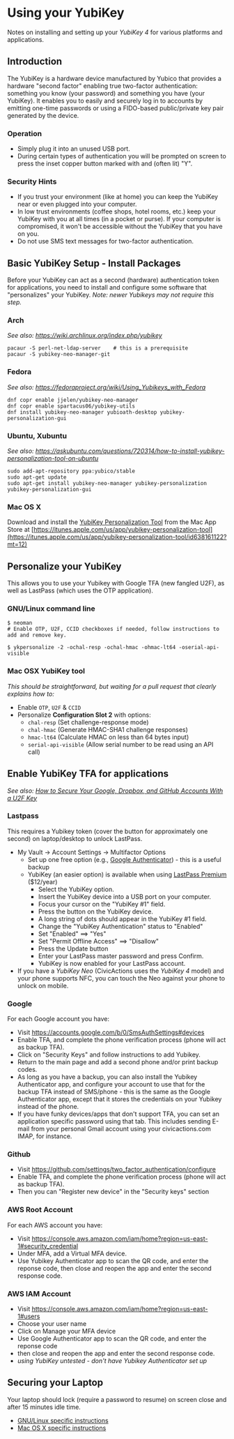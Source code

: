 # Using your YubiKey

Notes on installing and setting up your *YubiKey 4* for various platforms and applications.

## Introduction

The YubiKey is a hardware device manufactured by Yubico that provides a hardware "second factor" enabling true two-factor authentication: something you know (your password) and something you have (your YubiKey). It enables you to easily and securely log in to accounts by emitting one-time passwords or using a FIDO-based public/private key pair generated by the device.

### Operation

* Simply plug it into an unused USB port.
* During certain types of authentication you will be prompted on screen to press the inset copper button marked with and (often lit) "Y".

### Security Hints

* If you trust your environment (like at home) you can keep the YubiKey near or even plugged into your computer.
* In low trust environments (coffee shops, hotel rooms, etc.) keep your YubiKey with you at all times (in a pocket or purse). If your computer is compromised, it won't be accessible without the YubiKey that you have on you.
* Do not use SMS text messages for two-factor authentication.

## Basic YubiKey Setup - Install Packages

Before your YubiKey can act as a second (hardware) authentication token for applications, you need to install and configure some software that "personalizes" your YubiKey. *Note: newer Yubikeys may not require this step.*

### Arch

*See also: <https://wiki.archlinux.org/index.php/yubikey>*

```
pacaur -S perl-net-ldap-server    # this is a prerequisite
pacaur -S yubikey-neo-manager-git
```

### Fedora

*See also: <https://fedoraproject.org/wiki/Using_Yubikeys_with_Fedora>*

```
dnf copr enable jjelen/yubikey-neo-manager 
dnf copr enable spartacus06/yubikey-utils 
dnf install yubikey-neo-manager yubioath-desktop yubikey-personalization-gui
```

### Ubuntu, Xubuntu

*See also: <https://askubuntu.com/questions/720314/how-to-install-yubikey-personalization-tool-on-ubuntu>*

```
sudo add-apt-repository ppa:yubico/stable
sudo apt-get update
sudo apt-get install yubikey-neo-manager yubikey-personalization yubikey-personalization-gui
```

### Mac OS X

Download and install the [YubiKey Personalization Tool](https://itunes.apple.com/us/app/yubikey-personalization-tool/id638161122?mt=12) from the Mac App Store at [https://itunes.apple.com/us/app/yubikey-personalization-tool](https://itunes.apple.com/us/app/yubikey-personalization-tool/id638161122?mt=12)

## Personalize your YubiKey

This allows you to use your Yubikey with Google TFA (new fangled U2F), as well as LastPass (which uses the OTP application).

### GNU/Linux command line

```
$ neoman
# Enable OTP, U2F, CCID checkboxes if needed, follow instructions to add and remove key.

​$ ykpersonalize -2 -ochal-resp -ochal-hmac -ohmac-lt64 -oserial-api-visible
```

### Mac OSX YubiKey tool

*This should be straightforward, but waiting for a pull request that clearly explains how to:*

* Enable `OTP`, `U2F` & `CCID`
* Personalize **Configuration Slot 2** with options:
    * `chal-resp` (Set challenge-response mode)
    * `chal-hmac` (Generate HMAC-SHA1 challenge responses)
    * `hmac-lt64` (Calculate HMAC on less than 64 bytes input)
    * `serial-api-visible` (Allow serial number to be read using an API call)

## Enable YubiKey TFA for applications

*See also: [How to Secure Your Google, Dropbox, and GitHub Accounts With a U2F Key](http://www.howtogeek.com/232360/how-to-secure-your-google-dropbox-and-github-accounts-with-a-u2f-key/)*

### Lastpass

This requires a Yubikey token (cover the button for approximately one second) on laptop/desktop to unlock LastPass.

* My Vault -> Account Settings -> Multifactor Options
    * Set up one free option (e.g., [Google Authenticator](https://support.google.com/accounts/answer/1066447?hl=en)) - this is a useful backup
    * YubiKey (an easier option) is available when using [LastPass Premium](https://lastpass.com/yubico/) ($12/year)
        * Select the YubiKey option.
        * Insert the YubiKey device into a USB port on your computer.
        * Focus your cursor on the "YubiKey #1" field.
        * Press the button on the YubiKey device.
        * A long string of dots should appear in the YubiKey #1 field.
        * Change the "YubiKey Authentication" status to "Enabled"
        * Set "Enabled" ==> "Yes"
        * Set "Permit Offline Access" ==> "Disallow"
        * Press the Update button
        * Enter your LastPass master password and press Confirm.
        * YubiKey is now enabled for your LastPass account.
* If you have a *YubiKey Neo* (CivicActions uses the *YubiKey 4* model) and your phone supports NFC, you can touch the Neo against your phone to unlock on mobile.

### Google

For each Google account you have:

* Visit <https://accounts.google.com/b/0/SmsAuthSettings#devices>
* Enable TFA, and complete the phone verification process (phone will act as backup TFA).
* Click on "Security Keys" and follow instructions to add Yubikey.
* Return to the main page and add a second phone and/or print backup codes.
* As long as you have a backup, you can also install the Yubikey Authenticator app, and configure your account to use that for the backup TFA instead of SMS/phone - this is the same as the Google Authenticator app, except that it stores the credentials on your Yubikey instead of the phone.
* If you have funky devices/apps that don't support TFA, you can set an application specific password using that tab. This includes sending E-mail from your personal Gmail account using your civicactions.com IMAP, for instance.

### Github

* Visit <https://github.com/settings/two_factor_authentication/configure>
* Enable TFA, and complete the phone verification process (phone will act as backup TFA).
* Then you can "Register new device" in the "Security keys" section

### AWS Root Account

For each AWS account you have:

* Visit <https://console.aws.amazon.com/iam/home?region=us-east-1#security_credential>
* Under MFA, add a Virtual MFA device.
* Use Yubikey Authenticator app to scan the QR code, and enter the reponse code, then close and reopen the app and enter the second response code.

### AWS IAM Account

* Visit <https://console.aws.amazon.com/iam/home?region=us-east-1#users>
* Choose your user name
* Click on Manage your MFA device
* Use Google Authenticator app to scan the QR code, and enter the reponse code
* then close and reopen the app and enter the second response code.
* *using YubiKey untested - don't have Yubikey Authenticator set up*

## Securing your Laptop

Your laptop should lock (require a password to resume) on screen close and after 15 minutes idle time.

* [GNU/Linux specific instructions](linux.md)
* [Mac OS X specific instructions](macosx.md)
